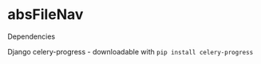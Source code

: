 # absFileNav

Dependencies

Django
celery-progress - downloadable with `pip install celery-progress`

